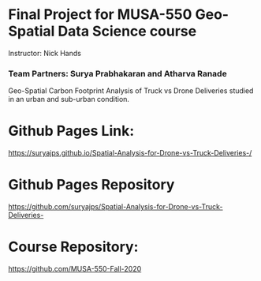 # Final Project for MUSA-550 Geo-Spatial Data Science course

Instructor: Nick Hands <br />
### Team Partners: Surya Prabhakaran and Atharva Ranade <br />

Geo-Spatial Carbon Footprint Analysis of Truck vs Drone Deliveries studied in an urban and sub-urban condition.

# Github Pages Link:

https://suryajps.github.io/Spatial-Analysis-for-Drone-vs-Truck-Deliveries-/

# Github Pages Repository

https://github.com/suryajps/Spatial-Analysis-for-Drone-vs-Truck-Deliveries-

# Course Repository:

https://github.com/MUSA-550-Fall-2020
